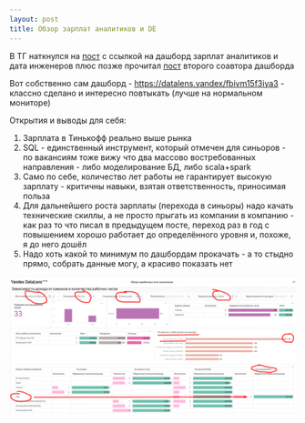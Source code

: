 ```yaml
---
layout: post
title: Обзор зарплат аналитиков и DE
---
```


В ТГ наткнулся на [пост](https://t.me/revealthedata/1170) с ссылкой на дашборд зарплат аналитиков и дата инженеров плюс позже прочитал [пост](https://t.me/hr_data/127) второго соавтора дашборда

Вот собственно сам дашборд - https://datalens.yandex/fbivm15f3iya3 - классно сделано и интересно повтыкать (лучше на нормальном мониторе)

Открытия и выводы для себя:

1. Зарплата в Тинькофф реально выше рынка
2. SQL - единственный инструмент, который отмечен для синьоров - по вакансиям тоже вижу что два массово востребованных направления - либо моделирование БД, либо scala+spark
3. Само по себе, количество лет работы не гарантирует высокую зарплату - критичны навыки, взятая ответственность, приносимая польза
4. Для дальнейшего роста зарплаты (перехода в синьоры) надо качать технические скиллы, а не просто прыгать из компании в компанию - как раз то что писал в предыдущем посте, переход раз в год с повышением хорошо работает до определённого уровня и, похоже, я до него дошёл
5. Надо хоть какой то минимум по дашбордам прокачать - а то стыдно прямо, собрать данные могу, а красиво показать нет

![](/./images/2024-03-14-job-for-de.png)
